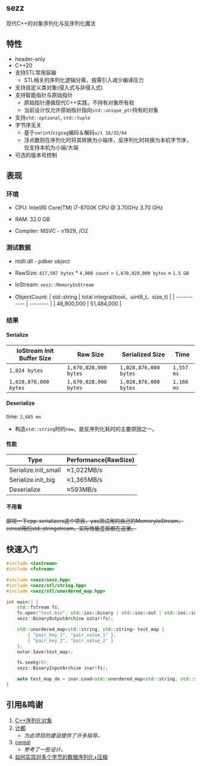 ## sezz
现代C++的对象序列化与反序列化魔法

## 特性
- header-only
- C++20
- 支持STL常用容器
    - STL相关的序列化逻辑分离，按需引入减少编译压力
- 支持自定义类对象(侵入式与非侵入式)
- 支持智能指针与原始指针
    - 原始指针遵循现代C++实践，不持有对象所有权
    - 当前设计仅允许原始指针指向`std::unique_ptr`持有的对象
- 支持`std::optional`, `std::tuple`
- 字节序无关
    - 基于`varint`/`zigzag`编码＆解码`u/i 16/32/64`
    - 浮点数则在序列化时将其转换为小端序，反序列化时转换为本机字节序，仅支持本机为小端/大端
- 可选的版本号控制

## 表现

### 环境

-   CPU: Intel(R) Core(TM) i7-8700K CPU @ 3.70GHz   3.70 GHz

-   RAM: 32.0 GB

-   Compiler: MSVC - v1929,  /O2

### 测试数据

-   ntdll.dll - pdber object

-   RawSize: `417,507 bytes` \* `4,000 count` = `1,670,028,000 bytes` ≈ `1.5 GB`

-   IoStream: `sezz::MemoryIoStream`

-   ObjectCount:
    | std::string | total integral(bool、uint8_t、size_t) |
    | ----------- | -------- |
    | 46,900,000  | 51,484,000 |


### 结果

#### Serialize
| IoStream Init Buffer Size | Raw Size              | Serialized Size       | Time       |
| ------------------------- | --------------------- | --------------------- | ---------- |
| `1,024 bytes`             | `1,670,028,000 bytes` | `1,028,876,000 bytes` | `1,557 ms` |
| `1,028,876,000 bytes`     | `1,670,028,000 bytes` | `1,028,876,000 bytes` | `1,166 ms` |

#### Deserialize
time: `2,685 ms`
- 构造`std::string`时的`new`，是反序列化耗时的主要原因之一。


#### 性能
| Type                 | Performance(RawSize) |
| -------------------- | -------------------- |
| Serialize.init_small | ≈1,022MB/s           |
| Serialize.init_big   | ≈1,365MB/s           |
| Deserialize          | ≈593MB/s             |



#### 不用看
~~鄙视一下cpp-serializers这个项目，yas测试用的自己的MemoryIoStream，cereal用的std::stringstream，实际性能差距都在这里。~~


## 快速入门

``` C++
#include <iostream>
#include <fstream>

#include <sezz/sezz.hpp>
#include <sezz/stl/string.hpp>
#include <sezz/stl/unordered_map.hpp>

int main() {
    std::fstream fs;
    fs.open("test.bin", std::ios::binary | std::ios::out | std::ios::in | std::ios::trunc);
    sezz::BinaryOutputArchive outar(fs);

    std::unordered_map<std::string, std::string> test_map {
        { "pair_key_1", "pair_value_1" },
        { "pair_key_2", "pair_value_2" }
    };
    outar.Save(test_map);

    fs.seekg(0);
    sezz::BinaryInputArchive inar(fs);

    auto test_map_de = inar.Load<std::unordered_map<std::string, std::string>>();
}
```

## 引用&鸣谢
1. [C++序列化对象 ](https://www.cnblogs.com/mmc1206x/p/11053826.html)
2. [计都](https://github.com/fuyouawa)
    - *为此项目的建设提供了许多指导。*
3. [cereal](https://github.com/USCiLab/cereal)
    - *参考了一些设计。*
4. [如何实现对多个字节的数据序列化+压缩](https://www.eet-china.com/mp/a202331.html)